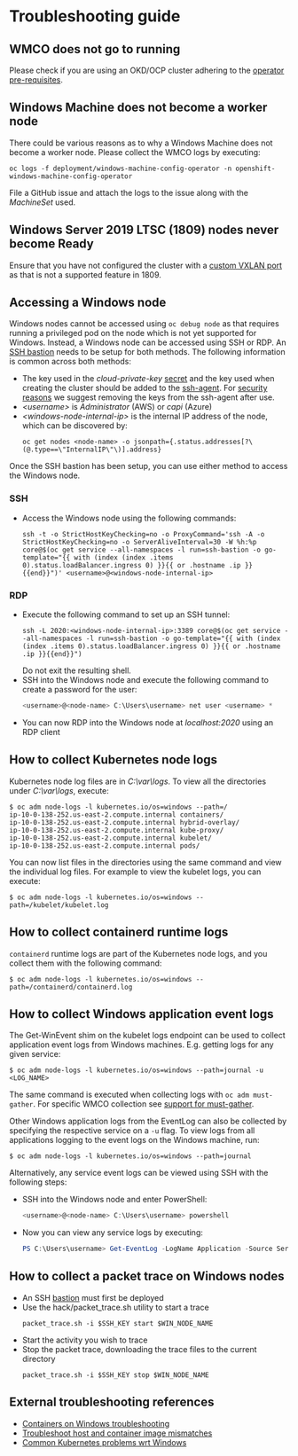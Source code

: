 # Troubleshooting guide

## WMCO does not go to running
Please check if you are using an OKD/OCP cluster adhering to the [operator pre-requisites](wmco-prerequisites.md).

## Windows Machine does not become a worker node
There could be various reasons as to why a Windows Machine does not become a worker node. Please collect the WMCO logs
by executing:
```shell script
oc logs -f deployment/windows-machine-config-operator -n openshift-windows-machine-config-operator
```
File a GitHub issue and attach the logs to the issue along with the *MachineSet* used.

## Windows Server 2019 LTSC (1809) nodes never become Ready
Ensure that you have not configured the cluster with a
[custom VXLAN port](setup-hybrid-OVNKubernetes-cluster.md#vSphere) as that is not a supported feature in 1809.

## Accessing a Windows node
Windows nodes cannot be accessed using `oc debug node` as that requires running a privileged pod on the node which is
not yet supported for Windows. Instead, a Windows node can be accessed using SSH or RDP. An
[SSH bastion](https://github.com/eparis/ssh-bastion) needs to be setup for both methods. The following information is
common across both methods:
* The key used in the *cloud-private-key* [secret](../README.md#Usage) and the key used when creating the cluster should
  be added to the [ssh-agent](https://docs.openshift.com/container-platform/latest/installing/installing_azure/installing-azure-default.html#ssh-agent-using_installing-azure-default).
  For [security reasons](https://manpages.debian.org/buster/openssh-client/ssh.1.en.html#A) we suggest removing the keys
  from the ssh-agent after use.
* *\<username\>* is *Administrator* (AWS) or *capi* (Azure)
* *\<windows-node-internal-ip\>* is the internal IP address of the node, which can be discovered by:
  ```shell script
  oc get nodes <node-name> -o jsonpath={.status.addresses[?\(@.type==\"InternalIP\"\)].address}
  ```
Once the SSH bastion has been setup, you can use either method to access the Windows node.
### SSH
* Access the Windows node using the following commands:
  ```shell script
  ssh -t -o StrictHostKeyChecking=no -o ProxyCommand='ssh -A -o StrictHostKeyChecking=no -o ServerAliveInterval=30 -W %h:%p core@$(oc get service --all-namespaces -l run=ssh-bastion -o go-template="{{ with (index (index .items 0).status.loadBalancer.ingress 0) }}{{ or .hostname .ip }}{{end}}")' <username>@<windows-node-internal-ip>
  ```

### RDP
* Execute the following command to set up an SSH tunnel:
  ```shell script
  ssh -L 2020:<windows-node-internal-ip>:3389 core@$(oc get service --all-namespaces -l run=ssh-bastion -o go-template="{{ with (index (index .items 0).status.loadBalancer.ingress 0) }}{{ or .hostname .ip }}{{end}}")
  ```
  Do not exit the resulting shell.
* SSH into the Windows node and execute the following command to create a password for the user:
  ```powershell
  <username>@<node-name> C:\Users\username> net user <username> *
  ```
* You can now RDP into the Windows node at *localhost:2020* using an RDP client

## How to collect Kubernetes node logs
Kubernetes node log files are in *C:\var\logs*. To view all the directories under *C:\var\logs*, execute:
```shell script
$ oc adm node-logs -l kubernetes.io/os=windows --path=/
ip-10-0-138-252.us-east-2.compute.internal containers/
ip-10-0-138-252.us-east-2.compute.internal hybrid-overlay/
ip-10-0-138-252.us-east-2.compute.internal kube-proxy/
ip-10-0-138-252.us-east-2.compute.internal kubelet/
ip-10-0-138-252.us-east-2.compute.internal pods/
```
You can now list files in the directories using the same command and view the individual log files. For example to view
the kubelet logs, you can execute:
```shell script
$ oc adm node-logs -l kubernetes.io/os=windows --path=/kubelet/kubelet.log
```

## How to collect containerd runtime logs
`containerd` runtime logs are part of the Kubernetes node logs, and you collect them with the following command:
```shell script
$ oc adm node-logs -l kubernetes.io/os=windows --path=/containerd/containerd.log
```

## How to collect Windows application event logs

The Get-WinEvent shim on the kubelet logs endpoint can be used to collect application event logs from Windows machines.
E.g. getting logs for any given service:
```shell script
$ oc adm node-logs -l kubernetes.io/os=windows --path=journal -u <LOG_NAME>
```
The same command is executed when collecting logs with `oc adm must-gather`. For specific WMCO collection see
[support for must-gather](../must-gather/README.md).

Other Windows application logs from the EventLog can also be collected by specifying the respective service on a `-u` flag.
To view logs from all applications logging to the event logs on the Windows machine, run:
```shell script
$ oc adm node-logs -l kubernetes.io/os=windows --path=journal
```

Alternatively, any service event logs can be viewed using SSH with the following steps:
* SSH into the Windows node and enter PowerShell:
  ```powershell
  <username>@<node-name> C:\Users\username> powershell
  ```
* Now you can view any service logs by executing:
  ```powershell
  PS C:\Users\username> Get-EventLog -LogName Application -Source ServiceName
  ```

## How to collect a packet trace on Windows nodes
* An SSH [bastion](https://github.com/eparis/ssh-bastion) must first be deployed
* Use the hack/packet_trace.sh utility to start a trace
  ```shell script
  packet_trace.sh -i $SSH_KEY start $WIN_NODE_NAME
  ```
* Start the activity you wish to trace
* Stop the packet trace, downloading the trace files to the current directory
  ```shell script
  packet_trace.sh -i $SSH_KEY stop $WIN_NODE_NAME
  ```

## External troubleshooting references
* [Containers on Windows troubleshooting](https://docs.microsoft.com/en-us/virtualization/windowscontainers/troubleshooting)
* [Troubleshoot host and container image mismatches](https://docs.microsoft.com/en-us/virtualization/windowscontainers/deploy-containers/update-containers#troubleshoot-host-and-container-image-mismatches)
* [Common Kubernetes problems wrt Windows](https://docs.microsoft.com/en-us/virtualization/windowscontainers/kubernetes/common-problems)
